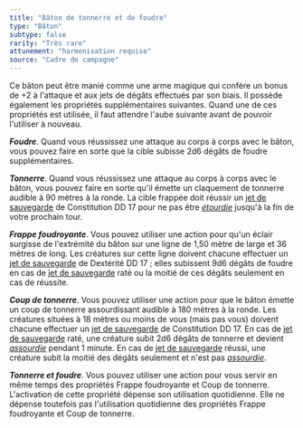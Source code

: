 ```yaml
---
title: "Bâton de tonnerre et de foudre"
type: "Bâton"
subtype: false
rarity: "Très rare"
attunement: "harmonisation requise"
source: "Cadre de campagne"
---
```

Ce bâton peut être manié comme une arme magique qui confère un bonus de +2 à l'attaque et aux jets de dégâts effectués par son biais. Il possède également les propriétés supplémentaires suivantes. Quand une de ces propriétés est utilisée, il faut attendre l'aube suivante avant de pouvoir l'utiliser à nouveau.

***Foudre***. Quand vous réussissez une attaque au corps à corps avec le bâton, vous pouvez faire en sorte que la cible subisse 2d6 dégâts de foudre supplémentaires.

***Tonnerre***. Quand vous réussissez une attaque au corps à corps avec le bâton, vous pouvez faire en sorte qu'il émette un claquement de tonnerre audible à 90 mètres à la ronde. La cible frappée doit réussir un [jet de sauvegarde](/utiliser-les-caracteristiques/#jets-de-sauvegarde) de Constitution DD 17 pour ne pas être [_étourdie_](/gerer-la-sante-du-personnage/#etourdi) jusqu'à la fin de votre prochain tour.

***Frappe foudroyante***. Vous pouvez utiliser une action pour qu'un éclair surgisse de l'extrémité du bâton sur une ligne de 1,50 mètre de large et 36 mètres de long. Les créatures sur cette ligne doivent chacune effectuer un [jet de sauvegarde](/utiliser-les-caracteristiques/#jets-de-sauvegarde) de Dextérité DD 17 ; elles subissent 9d6 dégâts de foudre en cas de [jet de sauvegarde](/utiliser-les-caracteristiques/#jets-de-sauvegarde) raté ou la moitié de ces dégâts seulement en cas de réussite.

***Coup de tonnerre***. Vous pouvez utiliser une action pour que le bâton émette un coup de tonnerre assourdissant audible à 180 mètres à la ronde. Les créatures situées à 18 mètres ou moins de vous (mais pas vous) doivent chacune effectuer un [jet de sauvegarde](/utiliser-les-caracteristiques/#jets-de-sauvegarde) de Constitution DD 17. En cas de [jet de sauvegarde](/utiliser-les-caracteristiques/#jets-de-sauvegarde) raté, une créature subit 2d6 dégâts de tonnerre et devient [_assourdie_](/gerer-la-sante-du-personnage/#assourdi) pendant 1 minute. En cas de [jet de sauvegarde](/utiliser-les-caracteristiques/#jets-de-sauvegarde) réussi, une créature subit la moitié des dégâts seulement et n'est pas [_assourdie_](/gerer-la-sante-du-personnage/#assourdi).

***Tonnerre et foudre***. Vous pouvez utiliser une action pour vous servir en même temps des propriétés Frappe foudroyante et Coup de tonnerre. L'activation de cette propriété dépense son utilisation quotidienne. Elle ne dépense toutefois pas l'utilisation quotidienne des propriétés Frappe foudroyante et Coup de tonnerre.
